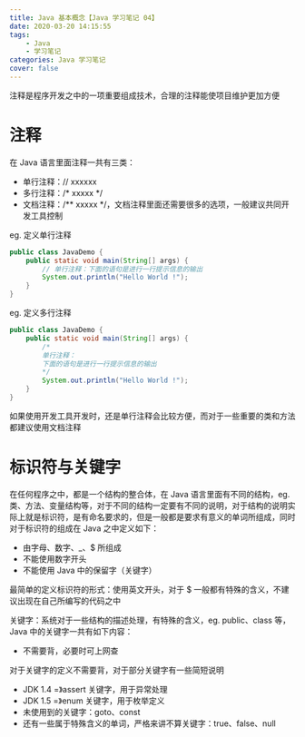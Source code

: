 ```yaml
---
title: Java 基本概念【Java 学习笔记 04】
date: 2020-03-20 14:15:55
tags:
	- Java
	- 学习笔记
categories: Java 学习笔记
cover: false
---
```


注释是程序开发之中的一项重要组成技术，合理的注释能使项目维护更加方便

<!--more -->

# 注释

在 Java 语言里面注释一共有三类：

- 单行注释：// xxxxxx
- 多行注释：/* xxxxx */
- 文档注释：/** xxxxx */，文档注释里面还需要很多的选项，一般建议共同开发工具控制

eg. 定义单行注释

```java
public class JavaDemo {
    public static void main(String[] args) {
        // 单行注释：下面的语句是进行一行提示信息的输出
        System.out.println("Hello World !");
    }
}
```

eg. 定义多行注释

```java
public class JavaDemo {
    public static void main(String[] args) {
        /*
        单行注释：
        下面的语句是进行一行提示信息的输出
        */
        System.out.println("Hello World !");
    }
}
```

如果使用开发工具开发时，还是单行注释会比较方便，而对于一些重要的类和方法都建议使用文档注释

# 标识符与关键字

在任何程序之中，都是一个结构的整合体，在 Java 语言里面有不同的结构，eg. 类、方法、变量结构等，对于不同的结构一定要有不同的说明，对于结构的说明实际上就是标识符，是有命名要求的，但是一般都是要求有意义的单词所组成，同时对于标识符的组成在 Java 之中定义如下：

- 由字母、数字、_、$ 所组成
- 不能使用数字开头
- 不能使用 Java 中的保留字（关键字）

最简单的定义标识符的形式：使用英文开头，对于 $ 一般都有特殊的含义，不建议出现在自己所编写的代码之中

关键字：系统对于一些结构的描述处理，有特殊的含义，eg. public、class 等，Java 中的关键字一共有如下内容：

- 不需要背，必要时可上网查

对于关键字的定义不需要背，对于部分关键字有一些简短说明

- JDK 1.4 =》assert 关键字，用于异常处理
- JDK 1.5 =》enum 关键字，用于枚举定义
- 未使用到的关键字：goto、const
- 还有一些属于特殊含义的单词，严格来讲不算关键字：true、false、null
